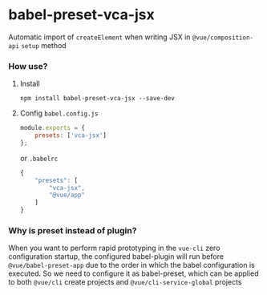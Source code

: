 # babel-preset-vca-jsx
Automatic import of `createElement` when writing JSX in `@vue/composition-api` `setup` method



### How use?

1. Install

   ```shell
   npm install babel-preset-vca-jsx --save-dev
   ```

2. Config `babel.config.js`

   ```javascript
   module.exports = {
       presets: ['vca-jsx']
   };
   ```

   or `.babelrc`
   
   ```javascript
   {
       "presets": [
           "vca-jsx",
           "@vue/app"
       ]
   }
   ```



### Why is preset instead of plugin?

When you want to perform rapid prototyping in the `vue-cli` zero configuration startup, the configured babel-plugin will run before `@vue/babel-preset-app` due to the order in which the babel configuration is executed. So we need to configure it as babel-preset, which can be applied to both `@vue/cli` create projects and `@vue/cli-service-global` projects

